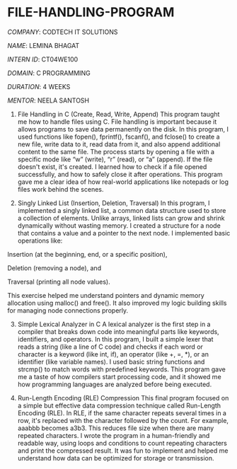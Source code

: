 # FILE-HANDLING-PROGRAM

*COMPANY*: CODTECH IT SOLUTIONS

*NAME*: LEMINA BHAGAT

*INTERN ID*: CT04WE100

*DOMAIN*: C PROGRAMMING

*DURATION*: 4 WEEKS

*MENTOR*: NEELA SANTOSH

1. File Handling in C (Create, Read, Write, Append)
This program taught me how to handle files using C. File handling is important because it allows programs to save data permanently on the disk. In this program, I used functions like fopen(), fprintf(), fscanf(), and fclose() to create a new file, write data to it, read data from it, and also append additional content to the same file. The process starts by opening a file with a specific mode like “w” (write), “r” (read), or “a” (append). If the file doesn't exist, it's created. I learned how to check if a file opened successfully, and how to safely close it after operations. This program gave me a clear idea of how real-world applications like notepads or log files work behind the scenes.

2. Singly Linked List (Insertion, Deletion, Traversal)
In this program, I implemented a singly linked list, a common data structure used to store a collection of elements. Unlike arrays, linked lists can grow and shrink dynamically without wasting memory. I created a structure for a node that contains a value and a pointer to the next node. I implemented basic operations like:

Insertion (at the beginning, end, or a specific position),

Deletion (removing a node), and

Traversal (printing all node values).

This exercise helped me understand pointers and dynamic memory allocation using malloc() and free(). It also improved my logic building skills for managing node connections properly.

3. Simple Lexical Analyzer in C
A lexical analyzer is the first step in a compiler that breaks down code into meaningful parts like keywords, identifiers, and operators. In this program, I built a simple lexer that reads a string (like a line of C code) and checks if each word or character is a keyword (like int, if), an operator (like +, =, *), or an identifier (like variable names). I used basic string functions and strcmp() to match words with predefined keywords. This program gave me a taste of how compilers start processing code, and it showed me how programming languages are analyzed before being executed.

4. Run-Length Encoding (RLE) Compression
This final program focused on a simple but effective data compression technique called Run-Length Encoding (RLE). In RLE, if the same character repeats several times in a row, it's replaced with the character followed by the count. For example, aaabbb becomes a3b3. This reduces file size when there are many repeated characters. I wrote the program in a human-friendly and readable way, using loops and conditions to count repeating characters and print the compressed result. It was fun to implement and helped me understand how data can be optimized for storage or transmission.

